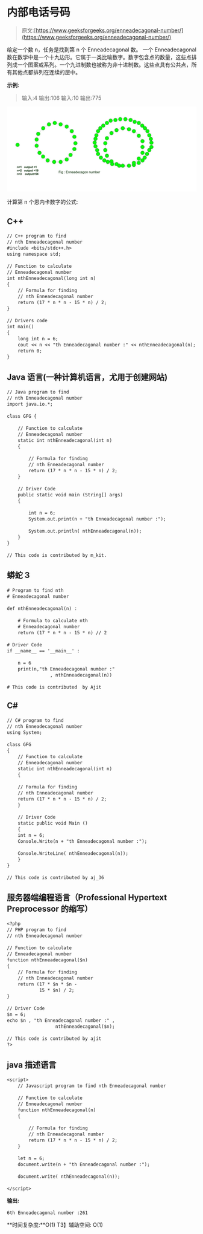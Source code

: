 # 内部电话号码

> 原文:[https://www.geeksforgeeks.org/enneadecagonal-number/](https://www.geeksforgeeks.org/enneadecagonal-number/)

给定一个数 n，任务是找到第 n 个 Enneadecagonal 数。
一个 Enneadecagonal 数在数学中是一个十九边形。它属于一类比喻数字。数字包含点的数量，这些点排列成一个图案或系列。一个九进制数也被称为非十进制数。这些点具有公共点，所有其他点都排列在连续的层中。

**示例:**

> 输入:4
> 输出:106
> 输入:10
> 输出:775

![Enneadecagonal number](img/7378003b577ed5d7c24670cfcc4a5be4.png)

计算第 n 个恩内卡数字的公式:

## C++

```
// C++ program to find
// nth Enneadecagonal number
#include <bits/stdc++.h>
using namespace std;

// Function to calculate
// Enneadecagonal number
int nthEnneadecagonal(long int n)
{
    // Formula for finding
    // nth Enneadecagonal number
    return (17 * n * n - 15 * n) / 2;
}

// Drivers code
int main()
{
    long int n = 6;
    cout << n << "th Enneadecagonal number :" << nthEnneadecagonal(n);
    return 0;
}
```

## Java 语言(一种计算机语言，尤用于创建网站)

```
// Java program to find
// nth Enneadecagonal number
import java.io.*;

class GFG {

    // Function to calculate
    // Enneadecagonal number
    static int nthEnneadecagonal(int n)
    {

        // Formula for finding
        // nth Enneadecagonal number
        return (17 * n * n - 15 * n) / 2;
    }

    // Driver Code
    public static void main (String[] args)
    {

        int n = 6;
        System.out.print(n + "th Enneadecagonal number :");

        System.out.println( nthEnneadecagonal(n));
    }
}

// This code is contributed by m_kit.
```

## 蟒蛇 3

```
# Program to find nth
# Enneadecagonal number

def nthEnneadecagonal(n) :

    # Formula to calculate nth
    # Enneadecagonal number
    return (17 * n * n - 15 * n) // 2

# Driver Code
if __name__ == '__main__' :

    n = 6
    print(n,"th Enneadecagonal number :"
                , nthEnneadecagonal(n))

# This code is contributed  by Ajit
```

## C#

```
// C# program to find
// nth Enneadecagonal number
using System;

class GFG
{
    // Function to calculate
    // Enneadecagonal number
    static int nthEnneadecagonal(int n)
    {

    // Formula for finding
    // nth Enneadecagonal number
    return (17 * n * n - 15 * n) / 2;
    }

    // Driver Code
    static public void Main ()
    {
    int n = 6;
    Console.Write(n + "th Enneadecagonal number :");

    Console.WriteLine( nthEnneadecagonal(n));
    }
}

// This code is contributed by aj_36
```

## 服务器端编程语言（Professional Hypertext Preprocessor 的缩写）

```
<?php
// PHP program to find
// nth Enneadecagonal number

// Function to calculate
// Enneadecagonal number
function nthEnneadecagonal($n)
{
    // Formula for finding
    // nth Enneadecagonal number
    return (17 * $n * $n -
            15 * $n) / 2;
}

// Driver Code
$n = 6;
echo $n , "th Enneadecagonal number :" ,
                  nthEnneadecagonal($n);

// This code is contributed by ajit
?>
```

## java 描述语言

```
<script>
    // Javascript program to find nth Enneadecagonal number

    // Function to calculate
    // Enneadecagonal number
    function nthEnneadecagonal(n)
    {

        // Formula for finding
        // nth Enneadecagonal number
        return (17 * n * n - 15 * n) / 2;
    }

    let n = 6;
    document.write(n + "th Enneadecagonal number :");

    document.write( nthEnneadecagonal(n));

</script>
```

**输出:**

```
6th Enneadecagonal number :261
```

**时间复杂度:**O(1)
T3】辅助空间: O(1)